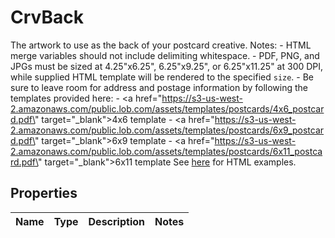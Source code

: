 

# CrvBack

The artwork to use as the back of your postcard creative.  Notes: - HTML merge variables should not include delimiting whitespace. - PDF, PNG, and JPGs must be sized at 4.25\"x6.25\", 6.25\"x9.25\", or 6.25\"x11.25\" at 300 DPI, while supplied HTML template will be rendered to the specified `size`. - Be sure to leave room for address and postage information by following the templates provided here:   - <a href=\"https://s3-us-west-2.amazonaws.com/public.lob.com/assets/templates/postcards/4x6_postcard.pdf\" target=\"_blank\">4x6 template</a>   - <a href=\"https://s3-us-west-2.amazonaws.com/public.lob.com/assets/templates/postcards/6x9_postcard.pdf\" target=\"_blank\">6x9 template</a>   - <a href=\"https://s3-us-west-2.amazonaws.com/public.lob.com/assets/templates/postcards/6x11_postcard.pdf\" target=\"_blank\">6x11 template</a>   See [here](#section/HTML-Examples) for HTML examples. 

## Properties

| Name | Type | Description | Notes |
|------------ | ------------- | ------------- | -------------|



